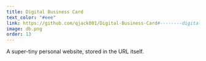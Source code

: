 ```yaml
---
title: Digital Business Card
text_color: "#eee"
link: https://github.com/qjack001/Digital-Business-Card#--------digital-business-card
image: db.png
order: 13
---
```

A super-tiny personal website, stored in the URL itself.
